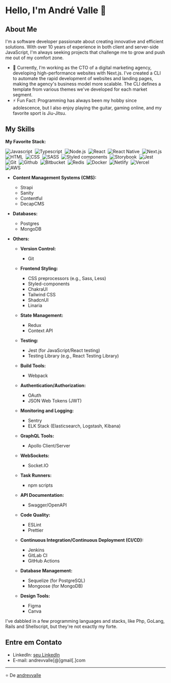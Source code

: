 # Hello, I'm André Valle 👋

## About Me
I'm a software developer passionate about creating innovative and efficient solutions. With over 10 years of experience in both client and server-side JavaScript, I'm always seeking projects that challenge me to grow and push me out of my comfort zone.

- 🔭 Currently, I'm working as the CTO of a digital marketing agency, developing high-performance websites with Next.js. I've created a CLI to automate the rapid development of websites and landing pages, making the agency's business model more scalable. The CLI defines a template from various themes we've developed for each market segment.
- ⚡ Fun Fact: Programming has always been my hobby since adolescence, but I also enjoy playing the guitar, gaming online, and my favorite sport is Jiu-Jitsu.

## My Skills
**My Favorite Stack:**

![Javascript](https://img.shields.io/badge/Javascript-282C34?style=flat&logo=javascript)&nbsp;
![Typescript](https://img.shields.io/badge/Typescript-282C34?logo=typescript)&nbsp;
![Node.js](https://img.shields.io/badge/Node.js-282C34?logo=node.js)&nbsp;
![React](https://img.shields.io/badge/React-282C34?logo=react)&nbsp;
![React Native](https://img.shields.io/badge/React%20Native-282C34?logo=react)&nbsp;
![Next.js](https://img.shields.io/badge/Next.js-282C34?logo=next.js)&nbsp; 
![HTML](https://img.shields.io/badge/HTML-282C34?logo=html5)&nbsp;
![CSS](https://img.shields.io/badge/CSS-282C34?logo=css3&logoColor=1572B6)&nbsp;
![SASS](https://img.shields.io/badge/SASS-282C34?logo=sass)&nbsp; 
![Styled components](https://img.shields.io/badge/Styled%20components-282C34?logo=styled-components)&nbsp;
![Storybook](https://img.shields.io/badge/Storybook-282C34?logo=storybook)&nbsp; 
![Jest](https://img.shields.io/badge/Jest-282C34?logo=jest&logoColor=94404d)&nbsp;
![Git](https://img.shields.io/badge/Git-282C34?logo=git)&nbsp;
![Github](https://img.shields.io/badge/Github-282C34?logo=github)&nbsp; 
![Bitbucket](https://img.shields.io/badge/Bitbucket-282C34?logo=bitbucket&logoColor=0747a6)&nbsp;
![Redis](https://img.shields.io/badge/Redis-282C34?logo=redis)&nbsp;
![Docker](https://img.shields.io/badge/Docker-282C34?logo=docker)&nbsp;
![Netlify](https://img.shields.io/badge/Netlify-282C34?logo=netlify)&nbsp;
![Vercel](https://img.shields.io/badge/Vercel-282C34?logo=vercel)&nbsp;
![AWS](https://img.shields.io/badge/AWS-282C34?logo=amazon)&nbsp;

- **Content Management Systems (CMS):**
  - Strapi
  - Sanity
  - Contentful
  - DecapCMS

- **Databases:**
  - Postgres
  - MongoDB

- **Others:**
  - **Version Control:**
    - Git

  - **Frontend Styling:**
    - CSS preprocessors (e.g., Sass, Less)
    - Styled-components
    - ChakraUI
    - Tailwind CSS
    - ShadcnUI
    - Linaria

  - **State Management:**
    - Redux
    - Context API

  - **Testing:**
    - Jest (for JavaScript/React testing)
    - Testing Library (e.g., React Testing Library)

  - **Build Tools:**
    - Webpack

  - **Authentication/Authorization:**
    - OAuth
    - JSON Web Tokens (JWT)

  - **Monitoring and Logging:**
    - Sentry
    - ELK Stack (Elasticsearch, Logstash, Kibana)

  - **GraphQL Tools:**
    - Apollo Client/Server

  - **WebSockets:**
    - Socket.IO

  - **Task Runners:**
    - npm scripts

  - **API Documentation:**
    - Swagger/OpenAPI

  - **Code Quality:**
    - ESLint
    - Prettier

  - **Continuous Integration/Continuous Deployment (CI/CD):**
    - Jenkins
    - GitLab CI
    - GitHub Actions

  - **Database Management:**
    - Sequelize (for PostgreSQL)
    - Mongoose (for MongoDB)

  - **Design Tools:**
    - Figma
    - Canva

I've dabbled in a few programming languages and stacks, like Php, GoLang, Rails and Shellscript, but they're not exactly my forte.

## Entre em Contato
- LinkedIn: [seu LinkedIn](https://www.linkedin.com/in/andrevvalle/)
- E-mail: andrevvalle[@]gmail[.]com

---

⭐️ De [andrevvalle](https://github.com/andrevvalle)
